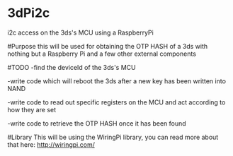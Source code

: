 # 3dPi2c
i2c access on the 3ds's MCU using a RaspberryPi

#Purpose
this will be used for obtaining the OTP HASH of a 3ds with nothing but a Raspberry Pi and a few other external components

#TODO
-find the deviceId of the 3ds's MCU

-write code which will reboot the 3ds after a new key has been written into NAND

-write code to read out specific registers on the MCU and act according to how they are set

-write code to retrieve the OTP HASH once it has been found

#Library
This will be using the WiringPi library, you can read more about that here: http://wiringpi.com/
